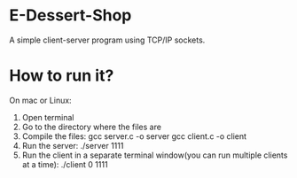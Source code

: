 # E-Dessert-Shop
A simple client-server program using TCP/IP sockets.

# How to run it?
On mac or Linux:
1. Open terminal
2. Go to the directory where the files are
3. Compile the files:
    gcc server.c -o server
    gcc client.c -o client
4. Run the server:
    ./server 1111
5. Run the client in a separate terminal window(you can run multiple clients at a time):
    ./client 0 1111
